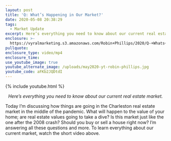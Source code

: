 ```yaml
---
layout: post
title: 'Q: What’s Happening in Our Market?'
date: 2020-05-08 20:38:29
tags:
  - Market Update
excerpt: Here’s everything you need to know about our current real estate market.
enclosure: >-
  https://vyralmarketing.s3.amazonaws.com/Robin+Phillips/2020/Q-+Whats+Happening+in+Our+Market_.mp4
pullquote:
enclosure_type: video/mp4
enclosure_time:
use_youtube_image: true
youtube_alternate_image: /uploads/may2020-yt-robin-phillips.jpg
youtube_code: aFKb2JQDtdI
---
```


{% include youtube.html %}

<p style="text-align:center"><em>Here’s everything you need to know about our current real estate market.</em></p>
Today I’m discussing how things are going in the Charleston real estate market in the middle of the pandemic. What will happen to the value of your home; are real estate values going to take a dive? Is this market just like the one after the 2008 crash? Should you buy or sell a house right now? I’m answering all these questions and more. To learn everything about our current market, watch the short video above.&nbsp;